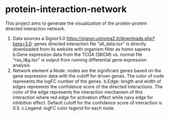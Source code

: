 # protein-interaction-network
This project aims to generate the visualization of the protein-protein directed interaction network.
1. Data sources
a.Signor3.0 https://signor.uniroma2.it/downloads.php?beta=3.0: genes directed interaction
  file "all_data.tsv" is directly downloaded from its website with organism filter as homo sapiens
b.Gene expression data from the TCGA (SKCM) vs. normal
  file "ras_t&g.tsv" is output from running differential gene expression analysis 
2. Network element
a.Node: nodes are the significant genes based on the gene expression data with the cutoff for driven genes. The color of node represents the logFC number of the genes.
b.Edge: length and width of edges represents the confidence score of the directed interactions. The color of the edge represents the interaction mechanism of this interaction
  where red edge for activation effect while navy edge for inhibition effect.
  Default cutoff for the confidence score of interaction is 0.5.
c.Legend: logFC color legend for each node.

